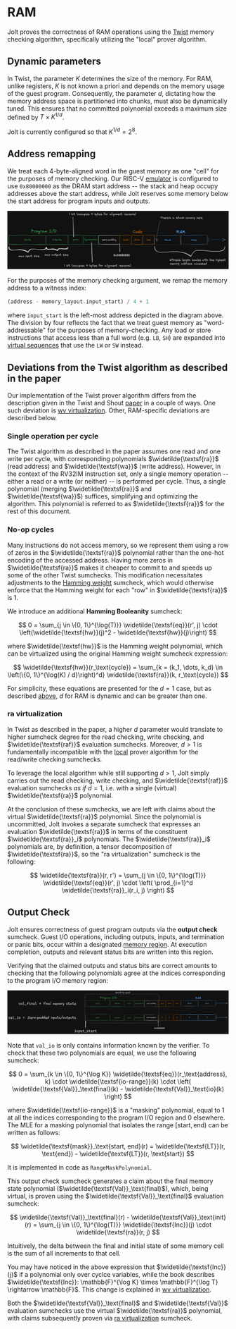 # RAM

Jolt proves the correctness of RAM operations using the [Twist](../twist-shout.md) memory checking algorithm, specifically utilizing the "local" prover algorithm.

## Dynamic parameters

In Twist, the parameter $K$ determines the size of the memory. For RAM, unlike registers, $K$ is not known a priori and depends on the memory usage of the guest program.
Consequently, the parameter $d$, dictating how the memory address space is partitioned into chunks, must also be dynamically tuned.
This ensures that no committed polynomial exceeds a maximum size defined by $T \times K^{1/d}$.

Jolt is currently configured so that $K^{1/d} = 2^8$.

## Address remapping

We treat each 4-byte-aligned word in the guest memory as one "cell" for the purposes of memory checking.
Our RISC-V [emulator](./emulation.md) is configured to use `0x80000000` as the DRAM start address -- the stack and heap occupy addresses above the start address, while Jolt reserves some memory below the start address for program inputs and outputs.

![memory layout](../../imgs/memory_layout.png)

For the purposes of the memory checking argument, we remap the memory address to a witness index:

```rust
(address - memory_layout.input_start) / 4 + 1
```

where `input_start` is the left-most address depicted in the diagram above.
The division by four reflects the fact that we treat guest memory as "word-addressable" for the purposes of memory-checking.
Any load or store instructions that access less than a full word (e.g. `LB`, `SH`) are expanded into [virtual sequences](./emulation.md#virtual-instructions-and-sequences) that use the `LW` or `SW` instead.

## Deviations from the Twist algorithm as described in the paper

Our implementation of the Twist prover algorithm differs from the description given in the Twist and Shout [paper](https://eprint.iacr.org/2025/105) in a couple of ways. One such deviation is [wv virtualization](../twist-shout.md#wv-virtualization). Other, RAM-specific deviations are described below.

### Single operation per cycle

The Twist algorithm as described in the paper assumes one read and one write per cycle, with corresponding polynomials $\widetilde{\textsf{ra}}$ (read address) and $\widetilde{\textsf{wa}}$ (write address).
However, in the context of the RV32IM instruction set, only a single memory operation -- either a read or a write (or neither) -- is performed per cycle.
Thus, a single polynomial (merging $\widetilde{\textsf{ra}}$ and $\widetilde{\textsf{wa}}$) suffices, simplifying and optimizing the algorithm.
This polynomial is referred to as $\widetilde{\textsf{ra}}$ for the rest of this document.

### No-op cycles

Many instructions do not access memory, so we represent them using a row of zeros in the $\widetilde{\textsf{ra}}$ polynomial rather than the one-hot encoding of the accessed address.
Having more zeros in $\widetilde{\textsf{ra}}$ makes it cheaper to commit to and speeds up some of the other Twist sumchecks.
This modification necessitates adjustments to the [Hamming weight](../twist-shout.md#one-hot-polynomials) sumcheck, which would otherwise enforce that the Hamming weight for each "row" in $\widetilde{\textsf{ra}}$ is 1.

We introduce an additional **Hamming Booleanity** sumcheck:

$$
0 = \sum_{j \in \{0, 1\}^{\log(T)}} \widetilde{\textsf{eq}}(r', j) \cdot \left(\widetilde{\textsf{hw}}(j)^2 - \widetilde{\textsf{hw}}(j)\right)
$$

where $\widetilde{\textsf{hw}}$ is the Hamming weight polynomial, which can be virtualized using the original Hamming weight sumcheck expression:

$$
\widetilde{\textsf{hw}}(r_\text{cycle}) = \sum_{k = (k_1, \dots, k_d) \in \left(\{0, 1\}^{\log(K) / d}\right)^d} \widetilde{\textsf{ra}}(k, r_\text{cycle})
$$

For simplicity, these equations are presented for the $d=1$ case, but as described [above](#dynamic-parameters), $d$ for RAM is dynamic and can be greater than one.

### ra virtualization

In Twist as described in the paper, a higher $d$ parameter would translate to higher sumcheck degree for the read checking, write checking, and $\widetilde{\textsf{raf}}$ evaluation sumchecks.
Moreover, $d > 1$ is fundamentally incompatible with the [local](../twist-shout.md#local-vs-alternative-algorithm) prover algorithm for the read/write checking sumchecks.

To leverage the local algorithm while still supporting $d > 1$, Jolt simply carries out the read checking, write checking, and $\widetilde{\textsf{raf}}$ evaluation sumchecks *as if* $d = 1$, i.e. with a single (virtual) $\widetilde{\textsf{ra}}$ polynomial.

At the conclusion of these sumchecks, we are left with claims about the virtual $\widetilde{\textsf{ra}}$ polynomial.
Since the polynomial is uncommitted, Jolt invokes a separate sumcheck that expresses an evaluation $\widetilde{\textsf{ra}}$ in terms of the constituent $\widetilde{\textsf{ra}}_i$ polynomials.
The $\widetilde{\textsf{ra}}_i$ polynomials are, by definition, a tensor decomposition of $\widetilde{\textsf{ra}}$, so the "ra virtualization" sumcheck is the following:

$$
\widetilde{\textsf{ra}}(r, r') = \sum_{j \in \{0, 1\}^{\log(T)}} \widetilde{\textsf{eq}}(r', j) \cdot \left( \prod_{i=1}^d \widetilde{\textsf{ra}}_i(r_i, j) \right)
$$


## Output Check

Jolt ensures correctness of guest program outputs via the **output check** sumcheck.
Guest I/O operations, including outputs, inputs, and termination or panic bits, occur within a designated [memory region](#address-remapping).
At execution completion, outputs and relevant status bits are written into this region.

Verifying that the claimed outputs and status bits are correct amounts to checking that the following polynomials agree at the indices corresponding to the program I/O memory region:

![final memory](../../imgs/final_memory_state.png)

Note that `val_io` is only contains information known by the verifier.
To check that these two polynomials are equal, we use the following sumcheck:

$$
0 = \sum_{k \in \{0, 1\}^{\log K}} \widetilde{\textsf{eq}}(r_\text{address}, k) \cdot \widetilde{\textsf{io-range}}(k) \cdot \left( \widetilde{\textsf{Val}}_\text{final}(k) - \widetilde{\textsf{Val}}_\text{io}(k) \right)
$$

where $\widetilde{\textsf{io-range}}$ is a "masking" polynomial, equal to 1 at all the indices corresponding to the program I/O region and 0 elsewhere.
The MLE for a masking polynomial that isolates the range $[\text{start}, \text{end})$ can be written as follows:

$$
\widetilde{\textsf{mask}}_\text{start, end}(r) = \widetilde{\textsf{LT}}(r, \text{end}) - \widetilde{\textsf{LT}}(r, \text{start})
$$

It is implemented in code as `RangeMaskPolynomial`.

This output check sumcheck generates a claim about the final memory state polynomial ($\widetilde{\textsf{Val}}_\text{final}$), which, being virtual, is proven using the $\widetilde{\textsf{Val}}_\text{final}$ evaluation sumcheck:

$$
\widetilde{\textsf{Val}}_\text{final}(r) - \widetilde{\textsf{Val}}_\text{init}(r) = \sum_{j \in \{0, 1\}^{\log(T)}} \widetilde{\textsf{Inc}}(j) \cdot \widetilde{\textsf{ra}}(r, j)
$$

Intuitively, the delta between the final and initial state of some memory cell is the sum of all increments to that cell.

You may have noticed in the above expression that $\widetilde{\textsf{Inc}}(j)$ if a polynomial only over cyclce variables, while the book describes $\widetilde{\textsf{Inc}}: \mathbb{F}^{\log K} \times \mathbb{F}^{\log T} \rightarrow \mathbb{F}$.
This change is explained in [wv virtualization](../twist-shout.md#wv-virtualization).

Both the $\widetilde{\textsf{Val}}_\text{final}$ and $\widetilde{\textsf{Val}}$ evaluation sumchecks use the virtual $\widetilde{\textsf{ra}}$ polynomial, with claims subsequently proven via [ra virtualization](#ra-virtualization) sumcheck.
